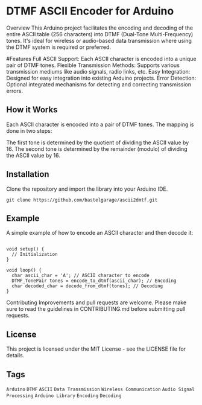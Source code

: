 
# DTMF ASCII Encoder for Arduino

Overview
This Arduino project facilitates the encoding and decoding of the entire ASCII table (256 characters) into DTMF (Dual-Tone Multi-Frequency) tones. It's ideal for wireless or audio-based data transmission where using the DTMF system is required or preferred.

#Features
Full ASCII Support: Each ASCII character is encoded into a unique pair of DTMF tones.
Flexible Transmission Methods: Supports various transmission mediums like audio signals, radio links, etc.
Easy Integration: Designed for easy integration into existing Arduino projects.
Error Detection: Optional integrated mechanisms for detecting and correcting transmission errors.

## How it Works
Each ASCII character is encoded into a pair of DTMF tones. The mapping is done in two steps:

The first tone is determined by the quotient of dividing the ASCII value by 16.
The second tone is determined by the remainder (modulo) of dividing the ASCII value by 16.

## Installation
Clone the repository and import the library into your Arduino IDE.

```git clone https://github.com/bastelgarage/ascii2dmtf.git```

## Example
A simple example of how to encode an ASCII character and then decode it:
```#include "DTMF_ASCII.h"

void setup() {
  // Initialization
}

void loop() {
  char ascii_char = 'A'; // ASCII character to encode
  DTMF_TonePair tones = encode_to_dtmf(ascii_char); // Encoding
  char decoded_char = decode_from_dtmf(tones); // Decoding
}
```
Contributing
Improvements and pull requests are welcome. Please make sure to read the guidelines in CONTRIBUTING.md before submitting pull requests.

## License
This project is licensed under the MIT License - see the LICENSE file for details.

## Tags
`Arduino`
`DTMF`
`ASCII`
`Data Transmission`
`Wireless Communication`
`Audio Signal Processing`
`Arduino Library`
`Encoding`
`Decoding`
